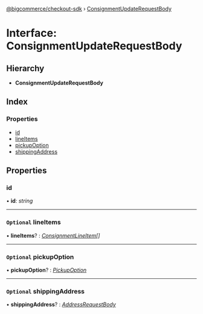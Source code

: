 [@bigcommerce/checkout-sdk](../README.md) › [ConsignmentUpdateRequestBody](consignmentupdaterequestbody.md)

# Interface: ConsignmentUpdateRequestBody

## Hierarchy

* **ConsignmentUpdateRequestBody**

## Index

### Properties

* [id](consignmentupdaterequestbody.md#id)
* [lineItems](consignmentupdaterequestbody.md#optional-lineitems)
* [pickupOption](consignmentupdaterequestbody.md#optional-pickupoption)
* [shippingAddress](consignmentupdaterequestbody.md#optional-shippingaddress)

## Properties

###  id

• **id**: *string*

___

### `Optional` lineItems

• **lineItems**? : *[ConsignmentLineItem](consignmentlineitem.md)[]*

___

### `Optional` pickupOption

• **pickupOption**? : *[PickupOption](pickupoption.md)*

___

### `Optional` shippingAddress

• **shippingAddress**? : *[AddressRequestBody](addressrequestbody.md)*
